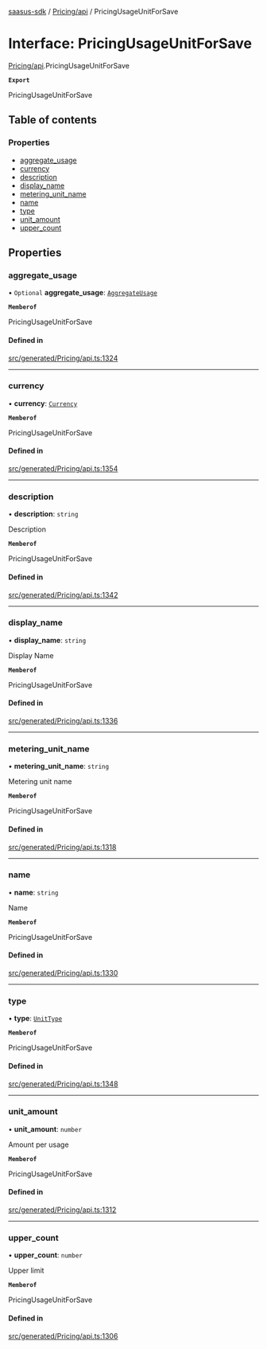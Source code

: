 [saasus-sdk](../README.md) / [Pricing/api](../modules/Pricing_api.md) / PricingUsageUnitForSave

# Interface: PricingUsageUnitForSave

[Pricing/api](../modules/Pricing_api.md).PricingUsageUnitForSave

**`Export`**

PricingUsageUnitForSave

## Table of contents

### Properties

- [aggregate\_usage](Pricing_api.PricingUsageUnitForSave.md#aggregate_usage)
- [currency](Pricing_api.PricingUsageUnitForSave.md#currency)
- [description](Pricing_api.PricingUsageUnitForSave.md#description)
- [display\_name](Pricing_api.PricingUsageUnitForSave.md#display_name)
- [metering\_unit\_name](Pricing_api.PricingUsageUnitForSave.md#metering_unit_name)
- [name](Pricing_api.PricingUsageUnitForSave.md#name)
- [type](Pricing_api.PricingUsageUnitForSave.md#type)
- [unit\_amount](Pricing_api.PricingUsageUnitForSave.md#unit_amount)
- [upper\_count](Pricing_api.PricingUsageUnitForSave.md#upper_count)

## Properties

### aggregate\_usage

• `Optional` **aggregate\_usage**: [`AggregateUsage`](../enums/Pricing_api.AggregateUsage.md)

**`Memberof`**

PricingUsageUnitForSave

#### Defined in

[src/generated/Pricing/api.ts:1324](https://github.com/saasus-platform/saasus-sdk-javascript/blob/6b95732/src/generated/Pricing/api.ts#L1324)

___

### currency

• **currency**: [`Currency`](../enums/Pricing_api.Currency.md)

**`Memberof`**

PricingUsageUnitForSave

#### Defined in

[src/generated/Pricing/api.ts:1354](https://github.com/saasus-platform/saasus-sdk-javascript/blob/6b95732/src/generated/Pricing/api.ts#L1354)

___

### description

• **description**: `string`

Description

**`Memberof`**

PricingUsageUnitForSave

#### Defined in

[src/generated/Pricing/api.ts:1342](https://github.com/saasus-platform/saasus-sdk-javascript/blob/6b95732/src/generated/Pricing/api.ts#L1342)

___

### display\_name

• **display\_name**: `string`

Display Name

**`Memberof`**

PricingUsageUnitForSave

#### Defined in

[src/generated/Pricing/api.ts:1336](https://github.com/saasus-platform/saasus-sdk-javascript/blob/6b95732/src/generated/Pricing/api.ts#L1336)

___

### metering\_unit\_name

• **metering\_unit\_name**: `string`

Metering unit name

**`Memberof`**

PricingUsageUnitForSave

#### Defined in

[src/generated/Pricing/api.ts:1318](https://github.com/saasus-platform/saasus-sdk-javascript/blob/6b95732/src/generated/Pricing/api.ts#L1318)

___

### name

• **name**: `string`

Name

**`Memberof`**

PricingUsageUnitForSave

#### Defined in

[src/generated/Pricing/api.ts:1330](https://github.com/saasus-platform/saasus-sdk-javascript/blob/6b95732/src/generated/Pricing/api.ts#L1330)

___

### type

• **type**: [`UnitType`](../enums/Pricing_api.UnitType.md)

**`Memberof`**

PricingUsageUnitForSave

#### Defined in

[src/generated/Pricing/api.ts:1348](https://github.com/saasus-platform/saasus-sdk-javascript/blob/6b95732/src/generated/Pricing/api.ts#L1348)

___

### unit\_amount

• **unit\_amount**: `number`

Amount per usage

**`Memberof`**

PricingUsageUnitForSave

#### Defined in

[src/generated/Pricing/api.ts:1312](https://github.com/saasus-platform/saasus-sdk-javascript/blob/6b95732/src/generated/Pricing/api.ts#L1312)

___

### upper\_count

• **upper\_count**: `number`

Upper limit

**`Memberof`**

PricingUsageUnitForSave

#### Defined in

[src/generated/Pricing/api.ts:1306](https://github.com/saasus-platform/saasus-sdk-javascript/blob/6b95732/src/generated/Pricing/api.ts#L1306)
